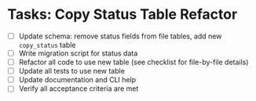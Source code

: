 # Tasks: Copy Status Table Refactor

- [ ] Update schema: remove status fields from file tables, add new `copy_status` table
- [ ] Write migration script for status data
- [ ] Refactor all code to use new table (see checklist for file-by-file details)
- [ ] Update all tests to use new table
- [ ] Update documentation and CLI help
- [ ] Verify all acceptance criteria are met
